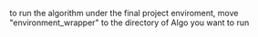 to run the algorithm under the final project enviroment, move "environment_wrapper" to the directory of Algo you want to run
